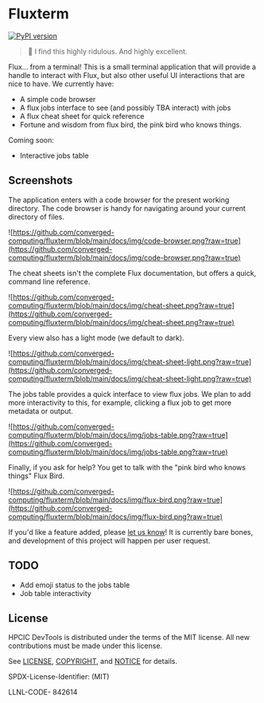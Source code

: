 # Fluxterm

[![PyPI version](https://badge.fury.io/py/fluxterm.svg)](https://badge.fury.io/py/fluxterm)

> 🦩️ I find this highly ridulous. And highly excellent.

Flux... from a terminal! This is a small terminal application that will provide a handle to interact with Flux, but also other useful UI interactions that are nice to have. We currently have:

- A simple code browser
- A flux jobs interface to see (and possibly TBA interact) with jobs
- A flux cheat sheet for quick reference
- Fortune and wisdom from flux bird, the pink bird who knows things.

Coming soon:

- Interactive jobs table

## Screenshots

The application enters with a code browser for the present working directory.
The code browser is handy for navigating around your current directory of files.

![https://github.com/converged-computing/fluxterm/blob/main/docs/img/code-browser.png?raw=true](https://github.com/converged-computing/fluxterm/blob/main/docs/img/code-browser.png?raw=true)

The cheat sheets isn't the complete Flux documentation, but offers a quick, command line reference.

![https://github.com/converged-computing/fluxterm/blob/main/docs/img/cheat-sheet.png?raw=true](https://github.com/converged-computing/fluxterm/blob/main/docs/img/cheat-sheet.png?raw=true)

Every view also has a light mode (we default to dark).

![https://github.com/converged-computing/fluxterm/blob/main/docs/img/cheat-sheet-light.png?raw=true](https://github.com/converged-computing/fluxterm/blob/main/docs/img/cheat-sheet-light.png?raw=true)

The jobs table provides a quick interface to view flux jobs. We plan to add more interactivity to this,
for example, clicking a flux job to get more metadata or output.

![https://github.com/converged-computing/fluxterm/blob/main/docs/img/jobs-table.png?raw=true](https://github.com/converged-computing/fluxterm/blob/main/docs/img/jobs-table.png?raw=true)

Finally, if you ask for help? You get to talk with the "pink bird who knows things" Flux Bird.

![https://github.com/converged-computing/fluxterm/blob/main/docs/img/flux-bird.png?raw=true](https://github.com/converged-computing/fluxterm/blob/main/docs/img/flux-bird.png?raw=true)


If you'd like a feature added, please [let us know](https://github.com/converged-computing/fluxterm)!
It is currently bare bones, and development of this project will happen per user request.

## TODO

- Add emoji status to the jobs table
- Job table interactivity

## License

HPCIC DevTools is distributed under the terms of the MIT license.
All new contributions must be made under this license.

See [LICENSE](https://github.com/converged-computing/cloud-select/blob/main/LICENSE),
[COPYRIGHT](https://github.com/converged-computing/cloud-select/blob/main/COPYRIGHT), and
[NOTICE](https://github.com/converged-computing/cloud-select/blob/main/NOTICE) for details.

SPDX-License-Identifier: (MIT)

LLNL-CODE- 842614
